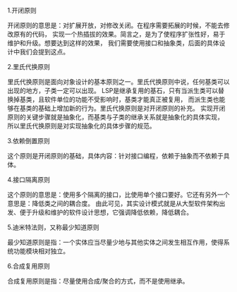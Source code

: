 1.开闭原则

  开闭原则的意思是：对扩展开放，对修改关闭。在程序需要拓展的时候，不能去修改原有的代码，
  实现一个热插拔的效果。简言之，是为了使程序扩张性好，易于维护和升级。想要达到这样的效果，
  我们需要使用接口和抽象类，后面的具体设计中我们会提到这点。
  
2.里氏代换原则

里氏代换原则是面向对象设计的基本原则之一。里氏代换原则中说，任何基类可以出现的地方，子类一定可以出现。
LSP是继承复用的基石，只有当派生类可以替换掉基类，且软件单位的功能不受影响时，基类才能真正被复用，
而派生类也能够在基类的基础上增加新的行为。里氏代换原则是对开闭原则的补充。
实现开闭原则的关键步骤就是抽象化，而基类与子类的继承关系就是抽象化的具体实现，
所以里氏代换原则是对实现抽象化的具体步骤的规范。

3.依赖倒置原则

这个原则是开闭原则的基础，具体内容：针对接口编程，依赖于抽象而不依赖于具体。

4.接口隔离原则

这个原则的意思是：使用多个隔离的接口，比使用单个接口要好。它还有另外一个意思是：降低类之间的耦合度。
由此可见，其实设计模式就是从大型软件架构出发、便于升级和维护的软件设计思想，它强调降低依赖，降低耦合。

5.迪米特法则，又称最少知道原则

最少知道原则是指：一个实体应当尽量少地与其他实体之间发生相互作用，使得系统功能模块相对独立。

6.合成复用原则

合成复用原则是指：尽量使用合成/聚合的方式，而不是使用继承。